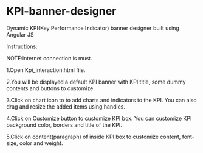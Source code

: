 # KPI-banner-designer
Dynamic KPI(Key Performance Indicator) banner designer built using Angular JS

 Instructions:
 
 NOTE:internet connection is must.
 
 1.Open Kpi_interaction.html file.
 
 2.You will be displayed a default KPI banner with KPI title, some dummy contents and buttons to customize.
 
 3.Click on chart icon to to add charts and indicators to the KPI. You can also drag and resize the added items using handles.
 
 4.Click on Customize button to customize KPI box. You can customize KPI background color, borders and title  of the KPI.
 
 5.Click on content(paragraph) of inside KPI box to customize content, font-size, color and weight.
